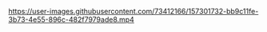 


https://user-images.githubusercontent.com/73412166/157301732-bb9c11fe-3b73-4e55-896c-482f7979ade8.mp4

